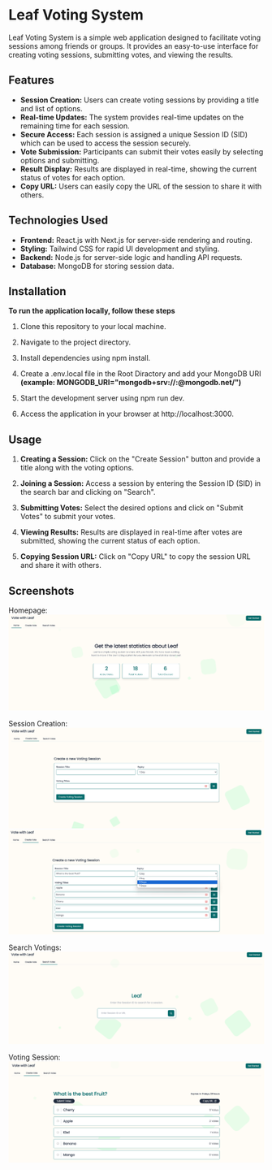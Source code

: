# Leaf Voting System

Leaf Voting System is a simple web application designed to facilitate voting sessions among friends or groups. It provides an easy-to-use interface for creating voting sessions, submitting votes, and viewing the results.

## Features

- **Session Creation:** Users can create voting sessions by providing a title and list of options.
- **Real-time Updates:** The system provides real-time updates on the remaining time for each session.
- **Secure Access:** Each session is assigned a unique Session ID (SID) which can be used to access the session securely.
- **Vote Submission:** Participants can submit their votes easily by selecting options and submitting.
- **Result Display:** Results are displayed in real-time, showing the current status of votes for each option.
- **Copy URL:** Users can easily copy the URL of the session to share it with others.

## Technologies Used

- **Frontend:** React.js with Next.js for server-side rendering and routing.
- **Styling:** Tailwind CSS for rapid UI development and styling.
- **Backend:** Node.js for server-side logic and handling API requests.
- **Database:** MongoDB for storing session data.

## Installation

**To run the application locally, follow these steps**

1. Clone this repository to your local machine.

2. Navigate to the project directory.

3. Install dependencies using npm install.

4. Create a .env.local file in the Root Diractory and add your MongoDB URI **(example: MONGODB_URI="mongodb+srv://<NAME>:<PASSWORD>@mongodb.net/")**

5. Start the development server using npm run dev.

6. Access the application in your browser at http://localhost:3000.

## Usage

1. **Creating a Session:** Click on the "Create Session" button and provide a title along with the voting options.

2. **Joining a Session:** Access a session by entering the Session ID (SID) in the search bar and clicking on "Search".

3. **Submitting Votes:** Select the desired options and click on "Submit Votes" to submit your votes.

4. **Viewing Results:** Results are displayed in real-time after votes are submitted, showing the current status of each option.

5. **Copying Session URL:** Click on "Copy URL" to copy the session URL and share it with others.

## Screenshots

Homepage:
<img src="/public/home.png" alt="Home Page Screenshot">

Session Creation:
<img src="/public/create.png" alt="Votes Creating">
<img src="/public/creating.png" alt="Votes Creating 2">

Search Votings:
<img src="/public/search.png" alt="Search Votes">

Voting Session:
<img src="/public/sidvotes.png" alt="Voting Sessions">
